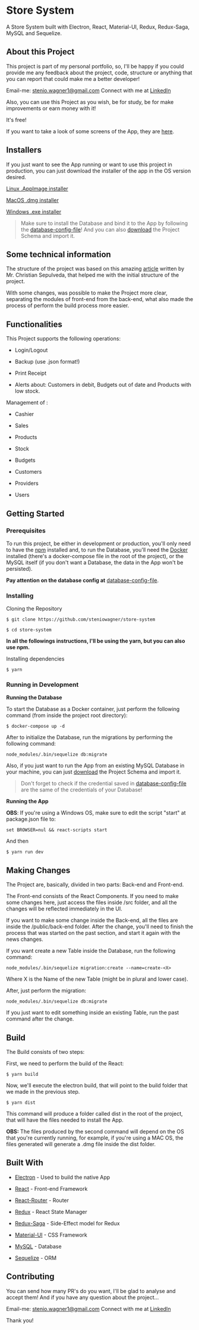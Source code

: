 


# Store System



A Store System built with Electron, React, Material-UI, Redux, Redux-Saga, MySQL and Sequelize.



## About this Project


This project is part of my personal portfolio, so, I'll be happy if you could provide me any feedback about the project, code, structure or anything that you can report that could make me a better developer!



Email-me: stenio.wagner1@gmail.com
Connect with me at [LinkedIn](https://www.linkedin.com/in/steniowagner/)



Also, you can use this Project as you wish, be for study, be for make improvements or earn money with it!



It's free!



If you want to take a look of some screens of the App, they are [here](https://github.com/steniowagner/store-system/tree/master/img).



## Installers



If you just want to see the App running or want to use this project in production, you can just download the installer of the app in the OS version desired.

[Linux .AppImage installer](https://drive.google.com/file/d/1yVd7OLYvpNuqLyubtEUiz_xVZCbj2fKm/view?usp=sharing)

[MacOS .dmg installer](https://drive.google.com/file/d/1R1K_jE3glz6-9HXs-hLJxd8mlKOhujOy/view?usp=sharing)

[Windows .exe installer](https://drive.google.com/file/d/12BReToCJUzCIbo2YMIr5ZIW10lJVyhAX/view?usp=sharing)



> Make sure to install the Database and bind it to the App by following the [database-config-file](https://github.com/steniowagner/store-system/blob/master/public/back-end/config/database.js)!  And you can also [download](https://drive.google.com/file/d/1au6F7G5YY9d5CziHp6U5Sinqc-cRQ-RI/view?usp=sharing) the Project Schema and import it.



## Some technical information



The structure of the project was based on this amazing [article](https://medium.freecodecamp.org/building-an-electron-application-with-create-react-app-97945861647c) written by Mr. Christian Sepulveda, that helped me with the initial structure of the project.



With some changes, was possible to make the Project more clear, separating the modules of front-end from the back-end, what also made the process of perform the build process more easier.

## Functionalities


This Project supports the following operations:

- Login/Logout

- Backup (use .json format!)

- Print Receipt

- Alerts about: Customers in debit, Budgets out of date and Products with low stock.



Management of :



- Cashier

- Sales

- Products

- Stock

- Budgets

- Customers

- Providers

- Users



## Getting Started



### Prerequisites



To run this project, be either in development or production, you'll only need to have the [npm](https://www.npmjs.com/) installed and, to run the Database, you'll need the [Docker](https://www.docker.com/) installed (there's a docker-compose file in the root of the project), or the MySQL itself (if you don't want a Database, the data in the App won't be persisted).

**Pay attention on the database config at**  [database-config-file](https://github.com/steniowagner/store-system/blob/master/public/back-end/config/database.js).


### Installing

Cloning the Repository

```
$ git clone https://github.com/steniowagner/store-system

$ cd store-system
```

**In all the followings instructions, I'll be using the yarn, but you can also use npm.**



Installing dependencies

```
$ yarn
```



### Running in Development



**Running the Database**



To start the Database as a Docker container, just perform the following command (from inside the project root directory):

```
$ docker-compose up -d
```

After to initialize the Database, run the migrations by performing the following command:



```
node_modules/.bin/sequelize db:migrate
```



Also, if you just want to run the App from an existing MySQL Database in your machine, you can just [download](https://drive.google.com/file/d/1au6F7G5YY9d5CziHp6U5Sinqc-cRQ-RI/view?usp=sharing) the Project Schema and import it.



> Don't forget to check if the credential saved in [database-config-file](https://github.com/steniowagner/store-system/blob/master/public/back-end/config/database.js) are the same of the credentials of your Database!



**Running the App**



**OBS**: If you're using a Windows OS, make sure to edit the script "start" at package.json file to:

```
set BROWSER=nul && react-scripts start
```
And then
```
$ yarn run dev
```

## Making Changes



The Project are, basically, divided in two parts: Back-end and Front-end.



The Front-end consists of the React Components. If you need to make some changes here, just access the files inside /src folder, and all the changes will be reflected immediately in the UI.



If you want to make some change inside the Back-end, all the files are inside the /public/back-end folder. After the change, you'll need to finish the process that was started on the past section, and start it again with the news changes.



If you want create a new Table inside the Database, run the following command:



```
node_modules/.bin/sequelize migration:create --name=create-<X>
```



Where X is the Name of the new Table (might be in plural and lower case).



After, just perform the migration:



```
node_modules/.bin/sequelize db:migrate
```



If you just want to edit something inside an existing Table, run the past command after the change.



## Build



The Build consists of two steps:



First, we need to perform the build of the React:

```
$ yarn build
```



Now, we'll execute the electron build, that will point to the build folder that we made in the previous step.



```
$ yarn dist
```

This command will produce a folder called dist in the root of the project, that will have the files needed to install the App.



**OBS:** The files produced by the second command will depend on the OS that you're currently running, for example, if you're using a MAC OS, the files generated will generate a .dmg file inside the dist folder.



## Built With



* [Electron](https://electronjs.org/) - Used to build the native App

* [React](https://reactjs.org/) - Front-end Framework

* [React-Router](https://reacttraining.com/react-router/) - Router

* [Redux](https://redux.js.org/) - React State Manager

* [Redux-Saga](https://redux-saga.js.org/) - Side-Effect model for Redux

* [Material-UI](https://material-ui.com/) - CSS Framework

* [MySQL](https://www.mysql.com/) - Database

* [Sequelize](http://docs.sequelizejs.com/) - ORM



## Contributing

You can send how many PR's do you want, I'll be glad to analyse and accept them! And if you have any question about the project...

Email-me: stenio.wagner1@gmail.com
Connect with me at [LinkedIn](https://www.linkedin.com/in/steniowagner/)

Thank you!
